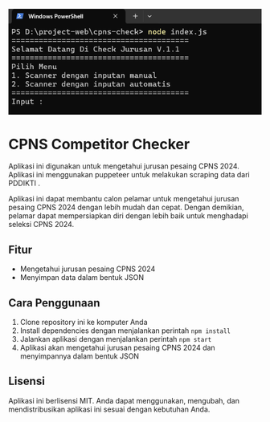 
![alt text](image.png)
# CPNS Competitor Checker

Aplikasi ini digunakan untuk mengetahui jurusan pesaing CPNS 2024. Aplikasi ini menggunakan puppeteer untuk melakukan scraping data dari PDDIKTI .

Aplikasi ini dapat membantu calon pelamar untuk mengetahui jurusan pesaing CPNS 2024 dengan lebih mudah dan cepat. Dengan demikian, pelamar dapat mempersiapkan diri dengan lebih baik untuk menghadapi seleksi CPNS 2024.

## Fitur

* Mengetahui jurusan pesaing CPNS 2024
* Menyimpan data dalam bentuk JSON

## Cara Penggunaan

1. Clone repository ini ke komputer Anda
2. Install dependencies dengan menjalankan perintah `npm install`
3. Jalankan aplikasi dengan menjalankan perintah `npm start`
4. Aplikasi akan mengetahui jurusan pesaing CPNS 2024 dan menyimpannya dalam bentuk JSON

## Lisensi

Aplikasi ini berlisensi MIT. Anda dapat menggunakan, mengubah, dan mendistribusikan aplikasi ini sesuai dengan kebutuhan Anda.

